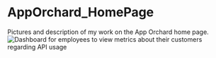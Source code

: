 # AppOrchard_HomePage
Pictures and description of my work on the App Orchard home page.
![Dashboard for employees to view metrics about their customers regarding API usage](https://github.com/mzschwartz5/AO_HomePage/blob/master/LandingPage.PNG?raw=true)
